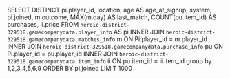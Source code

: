 SELECT
DISTINCT pi.player_id,
location,
age AS age_at_signup,
system,
pi.joined,
m.outcome,
MAX(m.day) AS last_match,
COUNT(pu.item_id) AS purchases,
ii.price
FROM
  `heroic-district-329518.gamecompanydata.player_info`  AS pi
INNER JOIN `heroic-district-329518.gamecompanydata.matches_info` m
ON Pi.player_id = m.player_id
INNER JOIN `heroic-district-329518.gamecompanydata.purchase_info` pu
ON Pi.player_id = pu.player_id
INNER JOIN `heroic-district-329518.gamecompanydata.item_info` ii
ON pu.item_id = ii.item_id
group by 1,2,3,4,5,6,9
ORDER BY pi.joined 
LIMIT 1000
 